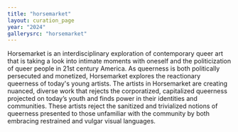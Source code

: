 ```yaml
---
title: "horsemarket"
layout: curation_page
year: "2024"
gallerysrc: "horsemarket"
---
```

Horsemarket is an interdisciplinary exploration of contemporary queer art that is taking a look into intimate moments with oneself and the politicization of queer people in 21st century America. As queerness is both politically persecuted and monetized, Horsemarket explores the reactionary queerness of today's young artists. The artists in Horsemarket are creating nuanced, diverse work that rejects the corporatized, capitalized queerness projected on today’s youth and finds power in their identities and communities. These artists reject the sanitized and trivialized notions of queerness presented to those unfamiliar with the community by both embracing restrained and vulgar visual languages.